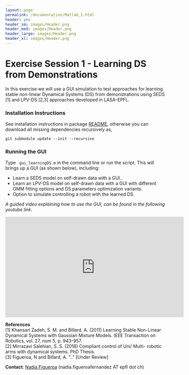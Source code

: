 ```yaml
---
layout: page
permalink: /documentation/Matlab_1.html
header: yes
header_sm: images/Header.png
header_med: images/Header.png
header_large: images/Header.png
header_xl: images/Header.png
--- 
```

<h1>Exercise Session 1 - Learning DS from Demonstrations </h1>

In this exercise we will use a GUI simulation to test approaches for learning stable non-linear Dynamical Systems (DS) from demonstrations using SEDS [1] and LPV-DS [2,3] approaches developed in LASA-EPFL.

### Installation Instructions
See installation instructions in package [README](https://github.com/nbfigueroa/learning-ds-tutorial/blob/master/README.md), otherwise you can download all missing dependencies recursively as,
```
git submodule update --init --recursive
```
### Running the GUI
Type  ``` gui_learningDS.m``` in the command line or run the script. This will brings up a GUI (as shown below), including:
- Learn a SEDS model on self-drawn data with a GUI..
- Learn an LPV-DS model on self-drawn data with a GUI with different GMM fitting options and DS parameters optimization variants. 
- Option to simulate controlling a robot with the learned DS.

*A guided video explaining how to use the GUI, can be found in the following youtube link.* 
<p style="text-align: center;"> <iframe width="560" height="315" src="https://www.youtube.com/embed/5fQO9Oluih0" frameborder="0" allow="autoplay; encrypted-media" allowfullscreen></iframe> </p>


**References**     
[1] Khansari Zadeh, S. M. and Billard, A. (2011) Learning Stable Non-Linear Dynamical Systems with Gaussian Mixture Models. IEEE Transaction on Robotics, vol. 27, num 5, p. 943-957.    
[2] Mirrazavi Salehian, S. S. (2018) Compliant control of Uni/ Multi- robotic arms with dynamical systems. PhD Thesis.  
[3] Figueroa, N and Billard, A. ".." [Under Review]

**Contact**: [Nadia Figueroa](http://lasa.epfl.ch/people/member.php?SCIPER=238387) (nadia.figueroafernandez AT epfl dot ch)
